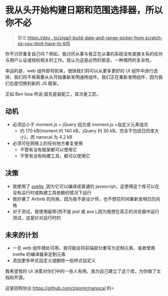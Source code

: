 # 我从头开始构建日期和范围选择器，所以你不必

> 原文:[https://dev . to/ziga/I-build-date-and-range-picker-from scratch-so-you-dont-have-to-b15](https://dev.to/ziga/i-build-date-and-range-picker-from-scratch-so-you-dont-have-to-b15)

你不讨厌重复自己吗？例如，我讨厌从事与我正在从事的系统没有直接关系的任何与用户认证或授权相关的工作。我认为这是必然的邪恶，一种偶然的复杂性。

幸运的是，web 组件即将到来，很快我们将可以从更多更好的 UI 组件中进行选择，我们将不再需要从头开始重新发明通用组件。我们正在重新发明组件，因为我们总是切换到新的 JS 框架。

正如 Ben Issa 所说:首先是装配工，其次是工匠。

## 动机

*   必须远小于 moment.js + jQuery 组合或 moment.js +自定义元素组合
    *   约 170 kB(moment 约 140 kB，jQuery 约 30 kB，完全不包括日历库大小)，而 nanocal 为 4.2 kB
*   必须可在网络上的任何地方重复使用
    *   不管有没有框架都可以使用它
    *   不管有没有构建工具，都可以使用它

## 决策

*   我使用了 [svelte](https://svelte.technology/) ,因为它可以编译成普通的 javascript，这使得这个库可以在没有运行时或构建工具依赖的情况下运行
*   我抄袭了 Airbnb 的风格，因为我不是设计师，也不想花时间重新发明日历风格
*   对于测试，我使用磁带(而不是 jest 或 ava ),因为我想在真正的浏览器中运行测试，这是针对运行时的

## 未来的计划

*   一旦 web 组件随处可用，我可能会将前端部分重写为定制元素，或者使用 svelte 的编译器来定制元素
*   添加更多样式自定义或删除一些样式自定义

我希望我的 UI 决策对你们中的一些人有用。我为自己建立了这个库，为你做了文档和开源。

这是回购协议:https://github.com/zigomir/nanocal 的⭐️